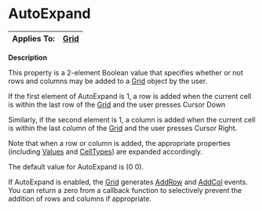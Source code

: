 



<h1 class="heading"><span class="name">AutoExpand</span></h1>

| Applies To: | [Grid](../a-z/grid.md) |
| --- | ---  |


**Description**


This property is a 2-element Boolean value that specifies whether or not rows and columns may be added to a [Grid](../a-z/grid.md) object by the user.


If the first element of AutoExpand is 1, a row is added when the current cell is within the last row of the [Grid](../a-z/grid.md) and the user presses Cursor Down


Similarly, if the second element is 1, a column is added when the current cell is within the last column of the [Grid](../a-z/grid.md) and the user presses Cursor Right.


Note that when a row or column is added, the appropriate properties (including [Values](../a-z/values.md) and [CellTypes](../a-z/celltypes.md)) are expanded accordingly.


The default value for AutoExpand is (0 0).


If AutoExpand is enabled, the [Grid](../a-z/grid.md) generates [AddRow](../a-z/addrow.md) and [AddCol](../a-z/addcol.md) events. You can return a zero from a callback function to selectively prevent the addition of rows and columns if appropriate.


